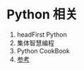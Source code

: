 # Python 相关
1. headFirst Python
2. 集体智慧编程
3. Python CookBook
4. [参考](https://github.com/jobbole/awesome-python-books)
